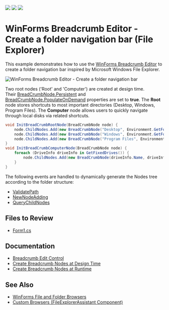 <!-- default badges list -->
![](https://img.shields.io/endpoint?url=https://codecentral.devexpress.com/api/v1/VersionRange/128619738/14.1.3%2B)
[![](https://img.shields.io/badge/Open_in_DevExpress_Support_Center-FF7200?style=flat-square&logo=DevExpress&logoColor=white)](https://supportcenter.devexpress.com/ticket/details/T110842)
[![](https://img.shields.io/badge/📖_How_to_use_DevExpress_Examples-e9f6fc?style=flat-square)](https://docs.devexpress.com/GeneralInformation/403183)
<!-- default badges end -->

# WinForms Breadcrumb Editor - Create a folder navigation bar (File Explorer)

This example demonstrates how to use the [WinForms Breadcrumb Editor](https://docs.devexpress.com/WindowsForms/16973/controls-and-libraries/editors-and-simple-controls/breadcrumb-edit-control) to create a folder navigation bar inspired by Microsoft Windows File Explorer.

![WinForms Breadcrumb Editor - Create a folder navigation bar](https://raw.githubusercontent.com/DevExpress-Examples/how-to-create-a-file-explorer-via-breadcrumb-edit-control-t110842/14.1.3%2B/media/winforms-breadcrumbedit-file-explorer.png)

Two root nodes ('Root' and 'Computer') are created at design time. Their [BreadCrumbNode.Persistent](https://docs.devexpress.com/WindowsForms/DevExpress.XtraEditors.BreadCrumbNode.Persistent) and [BreadCrumbNode.PopulateOnDemand](https://docs.devexpress.com/WindowsForms/DevExpress.XtraEditors.BreadCrumbNode.PopulateOnDemand) properties are set to **true**. The **Root** node stores shortcuts to most important directories (Desktop, Windows, Program Files). The **Computer** node allows users to quickly navigate through local disks via related shortcuts.

```csharp
void InitBreadCrumbRootNode(BreadCrumbNode node) {
    node.ChildNodes.Add(new BreadCrumbNode("Desktop", Environment.GetFolderPath(Environment.SpecialFolder.Desktop)));
    node.ChildNodes.Add(new BreadCrumbNode("Windows", Environment.GetFolderPath(Environment.SpecialFolder.Windows)));
    node.ChildNodes.Add(new BreadCrumbNode("Program Files", Environment.GetFolderPath(Environment.SpecialFolder.ProgramFiles)));
}
void InitBreadCrumbComputerNode(BreadCrumbNode node) {
    foreach (DriveInfo driveInfo in GetFixedDrives()) {
        node.ChildNodes.Add(new BreadCrumbNode(driveInfo.Name, driveInfo.RootDirectory));
    }
}
```

The following events are handled to dynamically generate the Nodes tree according to the folder structure:

* [ValidatePath](https://docs.devexpress.com/WindowsForms/DevExpress.XtraEditors.Repository.RepositoryItemBreadCrumbEdit.ValidatePath)
* [NewNodeAdding](https://docs.devexpress.com/WindowsForms/DevExpress.XtraEditors.Repository.RepositoryItemBreadCrumbEdit.NewNodeAdding)
* [QueryChildNodes](https://docs.devexpress.com/WindowsForms/DevExpress.XtraEditors.Repository.RepositoryItemBreadCrumbEdit.QueryChildNodes)


## Files to Review

* [Form1.cs](./CS/FileNavigator/Form1.cs)


## Documentation

* [Breadcrumb Edit Control](https://docs.devexpress.com/WindowsForms/16973/controls-and-libraries/editors-and-simple-controls/breadcrumb-edit-control)
* [Create Breadcrumb Nodes at Design Time](https://docs.devexpress.com/WindowsForms/114784/controls-and-libraries/editors-and-simple-controls/breadcrumb-edit-control/how-to-create-breadcrumb-nodes-at-design-time)
* [Create Breadcrumb Nodes at Runtime](https://docs.devexpress.com/WindowsForms/114783/controls-and-libraries/editors-and-simple-controls/breadcrumb-edit-control/how-to-create-breadcrumb-nodes-at-runtime)


## See Also

* [WinForms File and Folder Browsers](https://docs.devexpress.com/WindowsForms/403445/controls-and-libraries/messages-notifications-and-dialogs/file-and-folder-browsers)
* [Custom Browsers (FileExplorerAssistant Component)](https://docs.devexpress.com/WindowsForms/403431/controls-and-libraries/messages-notifications-and-dialogs/custom-folder-browsers)
